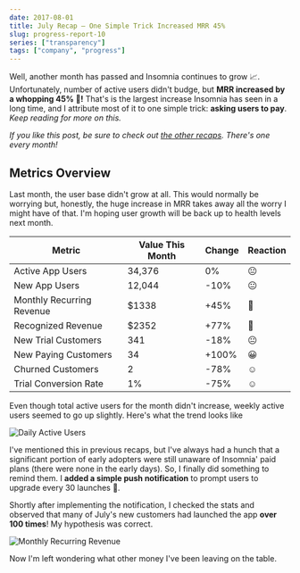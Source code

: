 ```yaml
---
date: 2017-08-01
title: July Recap – One Simple Trick Increased MRR 45% 
slug: progress-report-10
series: ["transparency"]
tags: ["company", "progress"]
---
```


Well, another month has passed and Insomnia continues to grow 📈. Unfortunately, number of 
active users didn't budge, but **MRR increased by a whopping 45% 🤑!** That's is the largest 
increase Insomnia has seen in a long time, and I attribute most of it to one simple trick:
**asking users to pay**. _Keep reading for more on this._

<!--more-->

_If you like this post, be sure to check out [the other recaps](/series/transparency/). 
There's one every month!_

## Metrics Overview

Last month, the user base didn't grow at all. This would normally be worrying but, honestly,
the huge increase in MRR takes away all the worry I might have of that. I'm hoping user growth
will be back up to health levels next month. 

| Metric                    | Value This Month | Change    | Reaction |
| ------------------------- | ---------------- | --------- | -------- |
| Active App Users          | 34,376           | 0%        | 😐       |        
| New App Users             | 12,044           | -10%      | 😐       |
| Monthly Recurring Revenue | $1338            | +45%      | 🤑       |
| Recognized Revenue        | $2352            | +77%      | 🤑       |
| New Trial Customers       | 341              | -18%      | 😐       |
| New Paying Customers      | 34               | +100%     | 😀       |
| Churned Customers         | 2                | -78%      | ☺️       |
| Trial Conversion Rate     | 1%               | -75%      | ☺️       |

Even though total active users for the month didn't increase, weekly active users seemed to 
go up slightly. Here's what the trend looks like

![Daily Active Users](/images/blog/dau-13.png)

I've mentioned this in previous recaps, but I've always had a hunch that a 
significant portion of early adopters were still unaware of Insomnia' paid plans (there were
none in the early days). So, I finally did something to remind them. I
**added a simple push notification** to prompt users to upgrade every 30 launches 💬.

Shortly after implementing the notification, I checked the stats and observed that many
of July's new customers had launched the app **over 100 times**! My hypothesis was correct.

![Monthly Recurring Revenue](/images/blog/mrr-13.png)

Now I'm left wondering what other money I've been leaving on the table.

